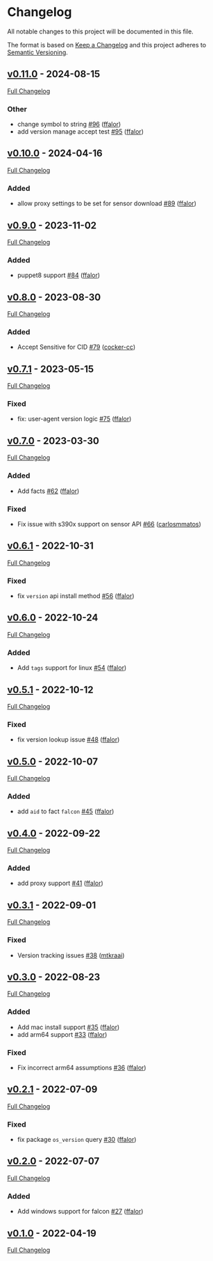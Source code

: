 <!-- markdownlint-disable MD024 -->
# Changelog

All notable changes to this project will be documented in this file.

The format is based on [Keep a Changelog](http://keepachangelog.com/en/1.0.0/) and this project adheres to [Semantic Versioning](http://semver.org).

## [v0.11.0](https://github.com/CrowdStrike/puppet-falcon/tree/v0.11.0) - 2024-08-15

[Full Changelog](https://github.com/CrowdStrike/puppet-falcon/compare/v0.10.0...v0.11.0)

### Other

- change symbol to string [#96](https://github.com/CrowdStrike/puppet-falcon/pull/96) ([ffalor](https://github.com/ffalor))
- add version manage accept test [#95](https://github.com/CrowdStrike/puppet-falcon/pull/95) ([ffalor](https://github.com/ffalor))

## [v0.10.0](https://github.com/CrowdStrike/puppet-falcon/tree/v0.10.0) - 2024-04-16

[Full Changelog](https://github.com/CrowdStrike/puppet-falcon/compare/v0.9.0...v0.10.0)

### Added

- allow proxy settings to be set for sensor download [#89](https://github.com/CrowdStrike/puppet-falcon/pull/89) ([ffalor](https://github.com/ffalor))

## [v0.9.0](https://github.com/CrowdStrike/puppet-falcon/tree/v0.9.0) - 2023-11-02

[Full Changelog](https://github.com/CrowdStrike/puppet-falcon/compare/v0.8.0...v0.9.0)

### Added

- puppet8 support [#84](https://github.com/CrowdStrike/puppet-falcon/pull/84) ([ffalor](https://github.com/ffalor))

## [v0.8.0](https://github.com/CrowdStrike/puppet-falcon/tree/v0.8.0) - 2023-08-30

[Full Changelog](https://github.com/CrowdStrike/puppet-falcon/compare/v0.7.1...v0.8.0)

### Added

- Accept Sensitive for CID [#79](https://github.com/CrowdStrike/puppet-falcon/pull/79) ([cocker-cc](https://github.com/cocker-cc))

## [v0.7.1](https://github.com/CrowdStrike/puppet-falcon/tree/v0.7.1) - 2023-05-15

[Full Changelog](https://github.com/CrowdStrike/puppet-falcon/compare/v0.7.0...v0.7.1)

### Fixed

- fix: user-agent version logic [#75](https://github.com/CrowdStrike/puppet-falcon/pull/75) ([ffalor](https://github.com/ffalor))

## [v0.7.0](https://github.com/CrowdStrike/puppet-falcon/tree/v0.7.0) - 2023-03-30

[Full Changelog](https://github.com/CrowdStrike/puppet-falcon/compare/v0.6.1...v0.7.0)

### Added

- Add facts [#62](https://github.com/CrowdStrike/puppet-falcon/pull/62) ([ffalor](https://github.com/ffalor))

### Fixed

- Fix issue with s390x support on sensor API [#66](https://github.com/CrowdStrike/puppet-falcon/pull/66) ([carlosmmatos](https://github.com/carlosmmatos))

## [v0.6.1](https://github.com/CrowdStrike/puppet-falcon/tree/v0.6.1) - 2022-10-31

[Full Changelog](https://github.com/CrowdStrike/puppet-falcon/compare/v0.6.0...v0.6.1)

### Fixed

- fix `version` api install method [#56](https://github.com/CrowdStrike/puppet-falcon/pull/56) ([ffalor](https://github.com/ffalor))

## [v0.6.0](https://github.com/CrowdStrike/puppet-falcon/tree/v0.6.0) - 2022-10-24

[Full Changelog](https://github.com/CrowdStrike/puppet-falcon/compare/v0.5.1...v0.6.0)

### Added

- Add `tags` support for linux [#54](https://github.com/CrowdStrike/puppet-falcon/pull/54) ([ffalor](https://github.com/ffalor))

## [v0.5.1](https://github.com/CrowdStrike/puppet-falcon/tree/v0.5.1) - 2022-10-12

[Full Changelog](https://github.com/CrowdStrike/puppet-falcon/compare/v0.5.0...v0.5.1)

### Fixed

- fix version lookup issue [#48](https://github.com/CrowdStrike/puppet-falcon/pull/48) ([ffalor](https://github.com/ffalor))

## [v0.5.0](https://github.com/CrowdStrike/puppet-falcon/tree/v0.5.0) - 2022-10-07

[Full Changelog](https://github.com/CrowdStrike/puppet-falcon/compare/v0.4.0...v0.5.0)

### Added

- add `aid` to fact `falcon` [#45](https://github.com/CrowdStrike/puppet-falcon/pull/45) ([ffalor](https://github.com/ffalor))

## [v0.4.0](https://github.com/CrowdStrike/puppet-falcon/tree/v0.4.0) - 2022-09-22

[Full Changelog](https://github.com/CrowdStrike/puppet-falcon/compare/v0.3.1...v0.4.0)

### Added

- add proxy support [#41](https://github.com/CrowdStrike/puppet-falcon/pull/41) ([ffalor](https://github.com/ffalor))

## [v0.3.1](https://github.com/CrowdStrike/puppet-falcon/tree/v0.3.1) - 2022-09-01

[Full Changelog](https://github.com/CrowdStrike/puppet-falcon/compare/v0.3.0...v0.3.1)

### Fixed

- Version tracking issues [#38](https://github.com/CrowdStrike/puppet-falcon/pull/38) ([mtkraai](https://github.com/mtkraai))

## [v0.3.0](https://github.com/CrowdStrike/puppet-falcon/tree/v0.3.0) - 2022-08-23

[Full Changelog](https://github.com/CrowdStrike/puppet-falcon/compare/v0.2.1...v0.3.0)

### Added

- Add mac install support [#35](https://github.com/CrowdStrike/puppet-falcon/pull/35) ([ffalor](https://github.com/ffalor))
- add arm64 support [#33](https://github.com/CrowdStrike/puppet-falcon/pull/33) ([ffalor](https://github.com/ffalor))

### Fixed

- Fix incorrect arm64 assumptions [#36](https://github.com/CrowdStrike/puppet-falcon/pull/36) ([ffalor](https://github.com/ffalor))

## [v0.2.1](https://github.com/CrowdStrike/puppet-falcon/tree/v0.2.1) - 2022-07-09

[Full Changelog](https://github.com/CrowdStrike/puppet-falcon/compare/v0.2.0...v0.2.1)

### Fixed

- fix package `os_version` query [#30](https://github.com/CrowdStrike/puppet-falcon/pull/30) ([ffalor](https://github.com/ffalor))

## [v0.2.0](https://github.com/CrowdStrike/puppet-falcon/tree/v0.2.0) - 2022-07-07

[Full Changelog](https://github.com/CrowdStrike/puppet-falcon/compare/v0.1.0...v0.2.0)

### Added

- Add windows support for falcon [#27](https://github.com/CrowdStrike/puppet-falcon/pull/27) ([ffalor](https://github.com/ffalor))

## [v0.1.0](https://github.com/CrowdStrike/puppet-falcon/tree/v0.1.0) - 2022-04-19

[Full Changelog](https://github.com/CrowdStrike/puppet-falcon/compare/de2b319e3814b7090dc645138151eb842920e153...v0.1.0)
